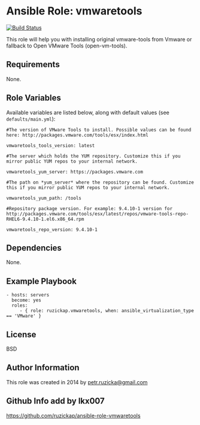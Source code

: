 # Ansible Role: vmwaretools

[![Build Status](https://travis-ci.com/ruzickap/ansible-role-vmwaretools.svg?branch=master)](https://travis-ci.com/ruzickap/ansible-role-vmwaretools)

This role will help you with installing original vmware-tools from Vmware or fallback to Open VMware Tools (open-vm-tools).

## Requirements

None.

## Role Variables

Available variables are listed below, along with default values (see `defaults/main.yml`):

    #The version of VMware Tools to install. Possible values can be found here: http://packages.vmware.com/tools/esx/index.html

    vmwaretools_tools_version: latest

    #The server which holds the YUM repository. Customize this if you mirror public YUM repos to your internal network.

    vmwaretools_yum_server: https://packages.vmware.com

    #The path on *yum_server* where the repository can be found. Customize this if you mirror public YUM repos to your internal network.

    vmwaretools_yum_path: /tools

    #Repository package version. For example: 9.4.10-1 version for http://packages.vmware.com/tools/esx/latest/repos/vmware-tools-repo-RHEL6-9.4.10-1.el6.x86_64.rpm

    vmwaretools_repo_version: 9.4.10-1

## Dependencies

None.

## Example Playbook

    - hosts: servers
      become: yes
      roles:
         - { role: ruzickap.vmwaretools, when: ansible_virtualization_type == 'VMware' }

## License

BSD

## Author Information

This role was created in 2014 by <petr.ruzicka@gmail.com>


## Github Info add by lkx007

https://github.com/ruzickap/ansible-role-vmwaretools
